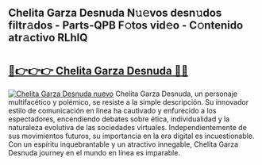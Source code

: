 ## Chelita Garza Desnuda N𝚞𝚎vos desn𝚞dos filtr𝚊dos - Parts-QPB F𝚘tos vid𝚎o - C𝚘ntenido atr𝚊ctivo RLhlQ

# <h2><a href="http://mb164t.tromn.icu/?c=Chelita+Garza+Desnuda">🔗👉👉👉 Chelita Garza Desnuda 🔗🔗</a></h2>

[![Chelita Garza Desnuda nuevo](https://i.imgur.com/pEAQMta.gif)](http://mb164t.tromn.icu/?c=Chelita+Garza+Desnuda)
Chelita Garza Desnuda, un personaje multifacético y polémico, se resiste a la simple descripción. Su innovador estilo de comunicación en línea ha cautivado y enfurecido a los espectadores, encendiendo debates sobre ética, individualidad y la naturaleza evolutiva de las sociedades virtuales. Independientemente de sus movimientos futuros, su importancia en la era digital es incuestionable. Con un espíritu inquebrantable y un atractivo innegable, Chelita Garza Desnuda journey en el mundo en línea es imparable.
